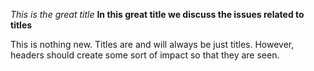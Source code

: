 *This is the great title*
**In this great title we discuss the issues related to titles**

This is nothing new. Titles are and will always be just titles. However, headers should create some sort of impact so that they are seen.
